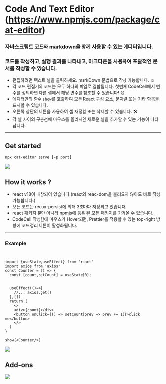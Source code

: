 # Code And Text Editor (https://www.npmjs.com/package/cat-editor)
### 자바스크립트 코드와 markdown을 함께 사용할 수 있는 에디터입니다.
### 코드를 작성하고, 실행 결과를 나타내고, 마크다운을 사용하여 포괄적인 문서를 작성할 수 있습니다.

- 편집하려면 텍스트 셀을 클릭하세요. markDown 문법으로 작성 가능합니다. ☺
- 각 코드 편집기의 코드는 모두 하나의 파일로 결합됩니다. 첫번째 CodeCell에서 변수를 정의하면 다른 셀에서 해당 변수를 참조할 수 있습니다! 😄
- 에디터만의 함수 `show`를 호출하여 모든 React 구성 요소, 문자열 또는 기타 항목을 표시할 수 있습니다.
- 오른쪽 상단의 버튼을 사용하여 셀 재정렬 또는 삭제할 수 있습니다. 🛠
- 각 셀 사이의 구분선에 마우스를 올리시면 새로운 셀을 추가할 수 있는 기능이 나타납니다.


___


## Get started

`npx cat-editor serve [-p port]`

![](https://velog.velcdn.com/images/tchaikovsky/post/4edc800c-3048-4a0c-8a0a-e7d55ff43f29/image.png)


## How it works ?

- react v18이 내장되어 있습니다.(react와 reac-dom을 불러오지 않아도 바로 작성 가능합니다.)
- 모든 코드는 redux-persist에 의해 3초마다 저장되고 있습니다.
- react 패키지 뿐만 아니라 npmjs에 등록 된 모든 패키지를 가져올 수 있습니다.
- CodeCell 작성칸에 마우스가 Hover되면, Prettier를 적용할 수 있는 top-right 방향에 코드정리 버튼이 활성화됩니다.

___
### Example
```tsx


import {useState,useEffect} from 'react'
import axios from 'axios'
const Counter = () => {
  const [count,setCount] = useState(0);


  useEffect(()=>{
    //... axios.get()
  },[])
  return (
    <>
    <div>{count}</div>
    <button onClick={() => setCount(prev => prev += 1)}>click me</button>
    </>
  )
}
```

```tsx
show(<Counter/>)
```


![](https://velog.velcdn.com/images/tchaikovsky/post/e87dd443-7da5-4575-b27b-540649e970c1/image.gif)



## Add-ons

![](https://velog.velcdn.com/images/tchaikovsky/post/c696fb10-c5af-418a-8bd1-d5a44b087e0b/image.gif)
